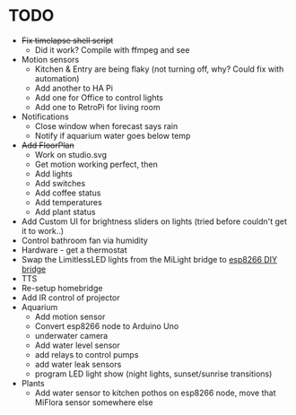 # TODO
* ~~Fix timelapse shell script~~
  * Did it work? Compile with ffmpeg and see
* Motion sensors
  * Kitchen & Entry are being flaky (not turning off, why? Could fix with automation)
  * Add another to HA Pi
  * Add one for Office to control lights
  * Add one to RetroPi for living room
* Notifications
  * Close window when forecast says rain
  * Notify if aquarium water goes below temp
* ~~Add FloorPlan~~
  * Work on studio.svg
  * Get motion working perfect, then
  * Add lights
  * Add switches
  * Add coffee status
  * Add temperatures
  * Add plant status
* Add Custom UI for brightness sliders on lights (tried before couldn't get it to work..)
* Control bathroom fan via humidity
* Hardware - get a thermostat
* Swap the LimitlessLED lights from the MiLight bridge to [esp8266 DIY bridge](https://github.com/sidoh/esp8266_milight_hub)
* TTS
* Re-setup homebridge
* Add IR control of projector
* Aquarium
  * Add motion sensor
  * Convert esp8266 node to Arduino Uno
  * underwater camera
  * Add water level sensor
  * add relays to control pumps
  * add water leak sensors
  * program LED light show (night lights, sunset/sunrise transitions)
* Plants
  * Add water sensor to kitchen pothos on esp8266 node, move that MiFlora sensor somewhere else

